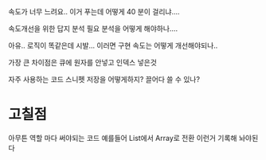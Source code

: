 속도가 너무 느려요..
이거 푸는데 어떻게 40 분이 걸리냐.... 

속도개선을 위한 답지 분석 필요 
분석을 어떻게 해야하나....

아유.. 로직이 똑같은데 시발... 이러면 구현 속도는 어떻게 개선해야되나..


가장 큰 차이점은 큐에 원자를 안넣고 인덱스 넣은것 

자주 사용하는 코드 스니펫 저장을 어떻게하지? 
끌어다 쓸 수 있나? 

# 고칠점 
아무튼 역할 마다 써야되는 코드 예를들어 List에서 Array로 전환 이런거 기록해 놔야된다 
